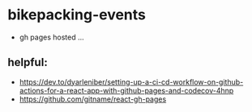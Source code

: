 # bikepacking-events

- gh pages hosted ...

## helpful:

- https://dev.to/dyarleniber/setting-up-a-ci-cd-workflow-on-github-actions-for-a-react-app-with-github-pages-and-codecov-4hnp
- https://github.com/gitname/react-gh-pages
